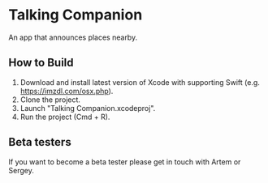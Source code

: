 # Talking Companion

An app that announces places nearby. 

## How to Build

1. Download and install latest version of Xcode with supporting Swift (e.g. https://imzdl.com/osx.php).
2. Clone the project.
3. Launch "Talking Companion.xcodeproj".
4. Run the project (Cmd + R).

## Beta testers

If you want to become a beta tester please get in touch with Artem or Sergey.
